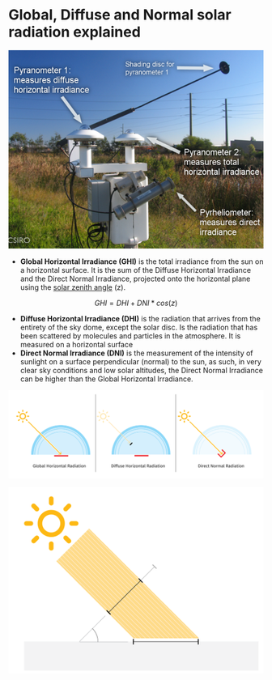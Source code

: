 # Global, Diffuse and Normal solar radiation explained

![Example of meterelogical station able to measure Global Horizontal, Diffuse Horizontal, and Direct Normal Solar Radiation. Source: CSIRO](../../../../.gitbook/assets/picture2.png)

* **Global Horizontal Irradiance (GHI)** is the total irradiance from the sun on a horizontal surface. It is the sum of the Diffuse Horizontal Irradiance and the Direct Normal Irradiance, projected onto the horizontal plane using the [solar zenith angle](https://en.wikipedia.org/wiki/Solar\_zenith\_angle) (z).

$$
GHI = DHI + DNI * cos(z)
$$

* **Diffuse Horizontal Irradiance (DHI)** is the radiation that arrives from the entirety of the sky dome, except the solar disc. Is the radiation that has been scattered by molecules and particles in the atmosphere.  It is measured on a horizontal surface
* **Direct Normal Irradiance (DNI)** is the measurement of the intensity of sunlight on a surface perpendicular (normal) to the sun, as such, in very clear sky conditions and low solar altitudes, the Direct Normal Irradiance can be higher than the Global Horizontal Irradiance.

![Conceptual representation of Global Horizontal, Diffuse Horizontal and Direct Normal Solar Radiation](../../../../.gitbook/assets/picture3.png)

![Measurement of Direct Irradiation on a horizontal and a normal plane](../../../../.gitbook/assets/picture4.png)